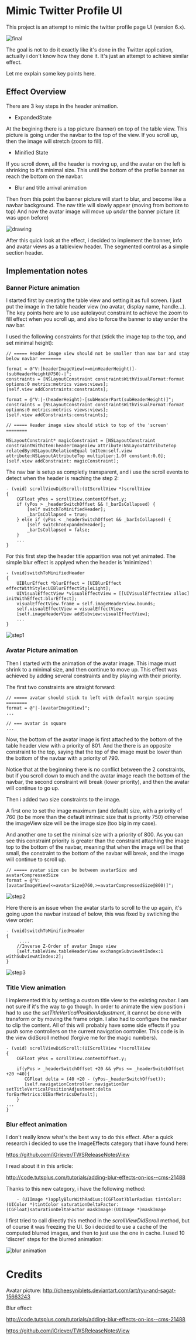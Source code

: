 # Mimic Twitter Profile UI

This project is an attempt to mimic the twitter profile page UI (version 6.x).

![final](doc/capture.gif "Preview")

The goal is not to do it exactly like it's done in the Twitter application, actually i don't know how they done it.
It's just an attempt to achieve similar effect.

Let me explain some key points here.

## Effect Overview

There are 3 key steps in the header animation.

* ExpandedState

At the begining there is a top picture (banner) on top of the table view. This picture is going under the navbar to the top of the view.
If you scroll up, then the image will stretch (zoom to fill).

* Minified State

If you scroll down, all the header is moving up, and the avatar on the left is shrinking to it's minimal size. This until the bottom of the profile banner as reach the bottom on the navbar.

* Blur and title arrival animation

Then from this point the banner picture will start to blur, and become like a navbar background.
The nav title will slowly appear (moving from bottom to top)
And now the avatar image will move up *under* the banner picture (it was upon before)

![drawing](doc/effect.jpg "effect")

After this quick look at the effect, i decided to implement the banner, info and avatar views as a tableview header. The segmented control as a simple section header.


## Implementation notes

### Banner Picture animation

I started first by creating the table view and setting it as full screen. I just put the image in the table header view (no avatar, display name, handle...).
The key points here are to use autolayout constraint to achieve the zoom to fill effect when you scroll up, and also to force the banner to stay under the nav bar.

I used the following constraints for that (stick the image top to the top, and set minimal height):

    // ===== Header image view should not be smaller than nav bar and stay below navbar ========
    
    format = @"V:[headerImageView(>=minHeaderHeight)]-(subHeaderHeight@750)-|";
    constraints = [NSLayoutConstraint constraintsWithVisualFormat:format options:0 metrics:metrics views:views];
    [self.view addConstraints:constraints];
    
    format = @"V:|-(headerHeight)-[subHeaderPart(subHeaderHeight)]";
    constraints = [NSLayoutConstraint constraintsWithVisualFormat:format options:0 metrics:metrics views:views];
    [self.view addConstraints:constraints];

    // ===== Header image view should stick to top of the 'screen'  ========

    NSLayoutConstraint* magicConstraint = [NSLayoutConstraint constraintWithItem:headerImageView attribute:NSLayoutAttributeTop relatedBy:NSLayoutRelationEqual toItem:self.view attribute:NSLayoutAttributeTop multiplier:1.0f constant:0.0];
    [self.view addConstraint: magicConstraint];


The nav bar is setup as completly transparent, and i use the scroll events to detect when the header is reaching the step 2:


    - (void) scrollViewDidScroll:(UIScrollView *)scrollView
    {
        CGFloat yPos = scrollView.contentOffset.y;
        if (yPos > _headerSwitchOffset && !_barIsCollapsed) {
            [self switchToMinifiedHeader];
            _barIsCollapsed = true;
        } else if (yPos < _headerSwitchOffset && _barIsCollapsed) {
            [self switchToExpandedHeader];
            _barIsCollapsed = false;
        }
        ...
    }

For this first step the header title apparition was not yet animated.
The simple blur effect is applyed when the header is 'minimized':

    - (void)switchToMinifiedHeader
    {
        UIBlurEffect *blurEffect = [UIBlurEffect effectWithStyle:UIBlurEffectStyleLight];
        UIVisualEffectView *visualEffectView = [[UIVisualEffectView alloc] initWithEffect:blurEffect];
        visualEffectView.frame = self.imageHeaderView.bounds;
        self.visualEffectView = visualEffectView;
        [self.imageHeaderView addSubview:visualEffectView];
        ...
    }


![step1](doc/step1s.gif "step1")



### Avatar Picture animation

Then I started with the animation of the avatar image. This image must shrink to a minimal size, and then continue to move up.
This effect was achieved by adding several constraints and by playing with their priority.

The first two constraints are straight forward:

    // ===== avatar should stick to left with default margin spacing  ========
    format = @"|-[avatarImageView]";
    ...
    
    // === avatar is square
    ...


Now, the bottom of the avatar image is first attached to the bottom of the table header view with a priority of 801.
And the there is an opposite constraint to the top, saying that the top of the image must be lower than the bottom of the navbar with a priority of 790.

Notice that at the beginning there is no conflict between the 2 constraints, but if you scroll down to much and the avatar image reach the bottom of the navbar, the second constraint will break (lower priority), and then the avatar will continue to go up.

Then i added two size constraints to the image.

A first one to set the image maximum (and default) size, with a priority of 760 (to be more than the default intrinsic size that is priority 750) otherwise the imageView size will be the image size (too big in my case).

And another one to set the minimal size with a priority of 800. As you can see this constraint priority is greater than the constraint attaching the image top to the bottom of the navbar, meaning that when the image will be that small, the constraint to the bottom of the navbar will break, and the image will continue to scroll up.

    // ===== avatar size can be between avatarSize and avatarCompressedSize
    format = @"V:[avatarImageView(<=avatarSize@760,>=avatarCompressedSize@800)]";


![step2](doc/step2s.gif "step2")


Here there is an issue when the avatar starts to scroll to the up again, it's going upon the navbar instead of below, this was fixed by swtiching the view order:

    - (void)switchToMinifiedHeader
    {
         ....
        //Inverse Z-Order of avatar Image view
        [self.tableView.tableHeaderView exchangeSubviewAtIndex:1 withSubviewAtIndex:2];
    }


![step3](doc/step3.gif "step3")


### Title View animation


I implemented this by setting a custom title view to the existing navbar. I am not sure if it's the way to go though.
In order to animate the view position i had to use the _setTitleVerticalPositionAdjustment_, it cannot be done with transform or by moving the frame origin. I also had to configure the navbar to clip the content. All of this will probably have some side effects if you push some controllers on the current navigation controller.
This code is in the view didScroll method (forgive me for the magic numbers).


    - (void) scrollViewDidScroll:(UIScrollView *)scrollView
    {
        CGFloat yPos = scrollView.contentOffset.y;
    
  	 	if(yPos > _headerSwitchOffset +20 && yPos <= _headerSwitchOffset +20 +40){
 	       CGFloat delta = (40 +20 - (yPos-_headerSwitchOffset));
 	       [self.navigationController.navigationBar setTitleVerticalPositionAdjustment:delta forBarMetrics:UIBarMetricsDefault];      
    	}
    ...
    }


### Blur effect animation

I don't really know what's the best way to do this effect. After a quick research i decided to use the ImageEffects category that i have found here:

https://github.com/iGriever/TWSReleaseNotesView

I read about it in this article:

http://code.tutsplus.com/tutorials/adding-blur-effects-on-ios--cms-21488

Thanks to this new category, i have the following method:

    	- (UIImage *)applyBlurWithRadius:(CGFloat)blurRadius tintColor:(UIColor *)tintColor saturationDeltaFactor:(CGFloat)saturationDeltaFactor maskImage:(UIImage *)maskImage

 I first tried to call directly this method in the _scrollViewDidScroll_ method, but of course it was freezing the UI.
 So i decided to use a cache of the computed blurred images, and then to just use the one in cache.
 I used 10 'discret' steps for the blurred animation:


![blur animation](doc/blur-anim.gif "blur animation")

# Credits

Avatar picture:
http://cheesyniblets.deviantart.com/art/ryu-and-sagat-15663243

Blur effect:

http://code.tutsplus.com/tutorials/adding-blur-effects-on-ios--cms-21488

https://github.com/iGriever/TWSReleaseNotesView



